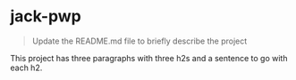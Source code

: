 # jack-pwp

> Update the README.md file to briefly describe the project

This project has three paragraphs with three h2s and a sentence to go with each h2.
